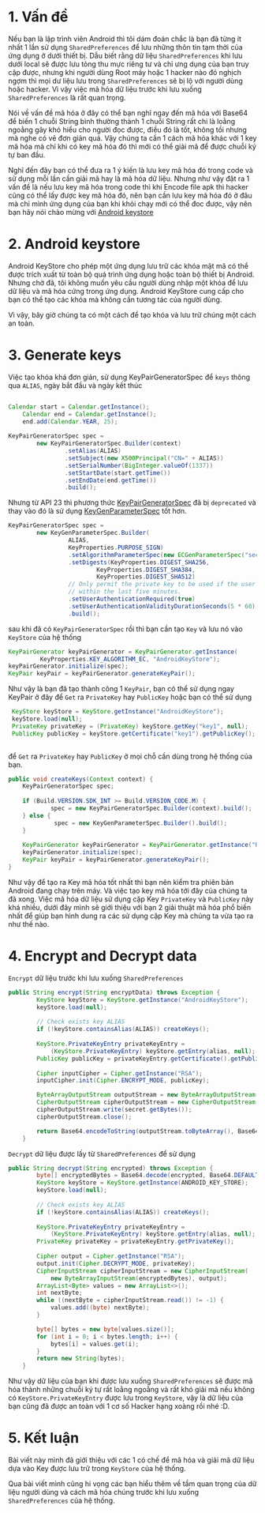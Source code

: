 # 1. Vấn đề
Nếu bạn là lập trình viên Android thì tôi dám đoán chắc là bạn đã từng ít nhất 1 lần sử dụng `SharedPreferences` để lưu những thôn tin tạm thời của ứng dụng ở dưới thiết bị.  Dẫu biết rằng dữ liệu `SharedPreferences` khi lưu dưới local sẽ được lưu tỏng thu mực riêng tư và chỉ ưng dụng của bạn truy cập được, nhưng khi người dùng Root máy hoặc 1 hacker nào đó nghịch ngợm thì mọi dư liệu lưu trong `SharedPreferences` sẽ bị lộ với người dùng hoặc hacker. Vì vậy việc mã hóa dữ liệu trước khi lưu xuống `SharedPreferences` là rất quan trọng. 


Nói về vấn đề mã hóa ở đây có thể bạn nghĩ ngay đến mã hóa với Base64 để biến 1 chuỗi String bình thường thành 1 chuỗi String rất chi là loằng ngoằng gây khó hiểu cho người đọc được, điều đó là tốt, không tồi nhưng mà nghe có vẻ đơn giản quá. Vậy chúng ta cần 1 cách mã hóa khác với 1 key mã hóa mà chỉ khi có key mã hóa đó thì mới có thể giải mã để được chuỗi ký tự ban đầu. 

Nghĩ đến đây bạn có thể đưa ra 1 ý kiến là lưu key mã hóa đó trong code và sử dụng mỗi lần cần giải mã hay là mã hóa dữ liệu. Nhưng như vậy đặt ra 1 vấn đề là nếu lưu key mã hóa trong code thì khi Encode file apk thì hacker cũng có thể lấy được key mã hóa đó, nên bạn cần lưu key mã hóa đó ở đâu mà chỉ mình ứng dụng của bạn khi khỏi chạy mới có thể đoc được, vậy nên bạn hãy nói chào mừng với [Android keystore](https://developer.android.com/training/articles/keystore.html)


# 2. Android keystore
Android KeyStore cho phép một ứng dụng lưu trữ các khóa mật mã có thể được trích xuất từ toàn bộ quá trình ứng dụng hoặc toàn bộ thiết bị Android. Nhưng chờ đã, tôi không muốn yêu cầu người dùng nhập một khóa để lưu dữ liệu và mã hóa cứng trong ứng dụng.  Android KeyStore cung cấp cho bạn có thể tạo các khóa mà không cần tương tác của người dùng.

Vì vậy, bây giờ chúng ta có một cách để tạo khóa và lưu trữ chúng một cách an toàn.

# 3. Generate keys
Việc tạo khóa khá đơn giản,  sử dụng KeyPairGeneratorSpec để `keys` thông qua `ALIAS`, ngày bắt đầu và ngày kết thúc

```Java

Calendar start = Calendar.getInstance();
    Calendar end = Calendar.getInstance();
    end.add(Calendar.YEAR, 25);
    
KeyPairGeneratorSpec spec =
        new KeyPairGeneratorSpec.Builder(context)
                .setAlias(ALIAS)
                .setSubject(new X500Principal("CN=" + ALIAS))
                .setSerialNumber(BigInteger.valueOf(1337))
                .setStartDate(start.getTime())
                .setEndDate(end.getTime())
                .build();
```

Nhưng từ API 23 thì phương thức [KeyPairGeneratorSpec](https://developer.android.com/reference/android/security/KeyPairGeneratorSpec) đã bị `deprecated` và thay vào đó là sử  dụng [KeyGenParameterSpec](https://developer.android.com/reference/android/security/keystore/KeyGenParameterSpec.html) tốt hơn.

```Java
KeyPairGeneratorSpec spec =
        new KeyGenParameterSpec.Builder(
                 ALIAS,
                 KeyProperties.PURPOSE_SIGN)
                 .setAlgorithmParameterSpec(new ECGenParameterSpec("secp256r1"))
                 .setDigests(KeyProperties.DIGEST_SHA256,
                         KeyProperties.DIGEST_SHA384,
                         KeyProperties.DIGEST_SHA512)
                 // Only permit the private key to be used if the user authenticated
                 // within the last five minutes.
                 .setUserAuthenticationRequired(true)
                 .setUserAuthenticationValidityDurationSeconds(5 * 60)
                 .build();
```

sau khi đã có `KeyPairGeneratorSpec` rồi thì bạn cần tạo `Key` và lưu nó vào `KeyStore` của hệ thống

```Java
KeyPairGenerator keyPairGenerator = KeyPairGenerator.getInstance(
         KeyProperties.KEY_ALGORITHM_EC, "AndroidKeyStore");
keyPairGenerator.initialize(spec);
KeyPair keyPair = keyPairGenerator.generateKeyPair();

```

Như vậy là bạn đã tạo thành công 1 `KeyPair`, bạn có thể sử dụng ngay KeyPair ở đây để `Get` ra `PrivateKey` hay `PublicKey` hoặc bạn có thể sử dụng 

```Java
 KeyStore keyStore = KeyStore.getInstance("AndroidKeyStore");
 keyStore.load(null);
 PrivateKey privateKey = (PrivateKey) keyStore.getKey("key1", null);
 PublicKey publicKey = keyStore.getCertificate("key1").getPublicKey();
 
```

để `Get` ra `PrivateKey` hay `PublicKey` ở mọi chỗ cần dùng trong hệ thống của bạn.

```Java
public void createKeys(Context context) {
    KeyPairGeneratorSpec spec;
    
    if (Build.VERSION.SDK_INT >= Build.VERSION_CODE.M) {
            spec = new KeyPairGeneratorSpec.Builder(context).build();
    } else {
             spec = new KeyGenParameterSpec.Builder().build();
    }
    
    KeyPairGenerator keyPairGenerator = KeyPairGenerator.getInstance("RSA", "AndroidKeyStore");
    keyPairGenerator.initialize(spec);
    KeyPair keyPair = keyPairGenerator.generateKeyPair();
}
```

Như vậy để tạo ra Key mã hóa tốt nhất thì bạn nên kiểm tra phiên bản Android đang chạy trên máy. Và việc tạo key mã hóa tới đây của chúng ta đã xong. Việc mã hóa dữ liệu sử dụng cặp Key `PrivateKey` và `PublicKey`  này khá nhiều, dưới đây mình sẽ giới thiệu với bạn 2 giải thuật mã hóa phổ biến nhất để giúp bạn hình dung ra các sử dụng cặp Key mà chúng ta vừa tạo ra như thế nào.



# 4. Encrypt and Decrypt data

`Encrypt` dữ liệu trước khi lưu xuống `SharedPreferences`
```Java
public String encrypt(String encryptData) throws Exception {
        KeyStore keyStore = KeyStore.getInstance("AndroidKeyStore");
        keyStore.load(null);
        
        // Check exists key ALIAS
        if (!keyStore.containsAlias(ALIAS)) createKeys();
        
        KeyStore.PrivateKeyEntry privateKeyEntry =
            (KeyStore.PrivateKeyEntry) keyStore.getEntry(alias, null);
        PublicKey publicKey = privateKeyEntry.getCertificate().getPublicKey();
        
        Cipher inputCipher = Cipher.getInstance("RSA");
        inputCipher.init(Cipher.ENCRYPT_MODE, publicKey);

        ByteArrayOutputStream outputStream = new ByteArrayOutputStream();
        CipherOutputStream cipherOutputStream = new CipherOutputStream(outputStream, inputCipher);
        cipherOutputStream.write(secret.getBytes());
        cipherOutputStream.close();

        return Base64.encodeToString(outputStream.toByteArray(), Base64.DEFAULT);
    }
```


`Decrypt` dữ liệu được lấy từ `SharedPreferences` để sử dụng

```Java
public String decrypt(String encrypted) throws Exception {
        byte[] encryptedBytes = Base64.decode(encrypted, Base64.DEFAULT);
        KeyStore keyStore = KeyStore.getInstance(ANDROID_KEY_STORE);
        keyStore.load(null);
        
        // Check exists key ALIAS
        if (!keyStore.containsAlias(ALIAS)) createKeys();
        
        KeyStore.PrivateKeyEntry privateKeyEntry =
            (KeyStore.PrivateKeyEntry) keyStore.getEntry(alias, null);
        PrivateKey privateKey = privateKeyEntry.getPrivateKey();
        
        Cipher output = Cipher.getInstance("RSA");
        output.init(Cipher.DECRYPT_MODE, privateKey);
        CipherInputStream cipherInputStream = new CipherInputStream(
            new ByteArrayInputStream(encryptedBytes), output);
        ArrayList<Byte> values = new ArrayList<>();
        int nextByte;
        while ((nextByte = cipherInputStream.read()) != -1) {
            values.add((byte) nextByte);
        }

        byte[] bytes = new byte[values.size()];
        for (int i = 0; i < bytes.length; i++) {
            bytes[i] = values.get(i);
        }
        return new String(bytes);
    }
```

Như vậy dữ liệu của bạn khi được lưu xuống `SharedPreferences` sẽ được mã hóa thành những chuỗi ký tự rất loằng ngoằng và rất khó giải mã nếu không có `KeyStore.PrivateKeyEntry` được lưu trong `KeyStore`, vậy là dữ liệu của bạn cũng đã được an toàn với 1 cơ số Hacker hạng xoàng rồi nhé :D.

# 5. Kết luận
Bài viết này mình đã giới thiệu với các  1 có chế để mã hóa và giải mã dữ liệu dựa vào Key được lưu trữ trong `KeyStore` của hệ thống. 

Qua bài viết mình cũng hi vọng các bạn hiểu thêm về tầm quan trọng của dữ liệu người dùng và cách mã hóa chúng trước khi lưu xuống `SharedPreferences` của hệ thống.